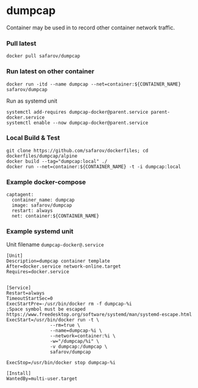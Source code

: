 # dumpcap
Container may be used in to record other container network traffic.

### Pull latest
```
docker pull safarov/dumpcap
```

### Run latest on other container
```
docker run -itd --name dumpcap --net=container:${CONTAINER_NAME} safarov/dumpcap
```

Run as systemd unit
```
systemctl add-requires dumpcap-docker@parent.service parent-docker.service
systemctl enable --now dumpcap-docker@parent.service
```

### Local Build & Test
```
git clone https://github.com/safarov/dockerfiles; cd dockerfiles/dumpcap/alpine
docker build --tag="dumpcap:local" ./
docker run --net=container:${CONTAINER_NAME} -t -i dumpcap:local
```

### Example docker-compose
```
captagent:
  container_name: dumpcap
  image: safarov/dumpcap
  restart: always
  net: container:${CONTAINER_NAME}
```

### Example systemd unit
Unit filename `dumpcap-docker@.service`
```
[Unit]
Description=dumpcap container template
After=docker.service network-online.target
Requires=docker.service


[Service]
Restart=always
TimeoutStartSec=0
ExecStartPre=-/usr/bin/docker rm -f dumpcap-%i
;Space symbol must be escaped https://www.freedesktop.org/software/systemd/man/systemd-escape.html
ExecStart=/usr/bin/docker run -t \
                --rm=true \
                --name=dumpcap-%i \
                --network=container:%i \
                -w="/dumpcap/%i" \
                -v dumpcap:/dumpcap \
                safarov/dumpcap

ExecStop=/usr/bin/docker stop dumpcap-%i

[Install]
WantedBy=multi-user.target
```